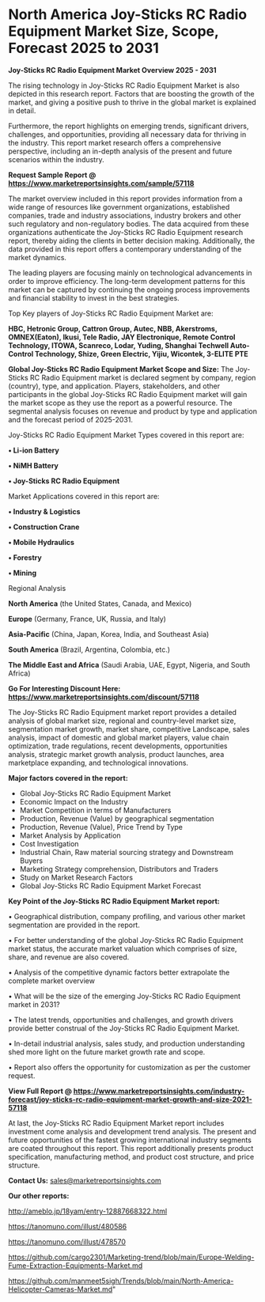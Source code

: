 # North America Joy-Sticks RC Radio Equipment Market Size, Scope, Forecast 2025 to 2031

<Strong> Joy-Sticks RC Radio Equipment Market Overview 2025 - 2031</strong>

The rising technology in Joy-Sticks RC Radio Equipment Market is also depicted in this research report. Factors that are boosting the growth of the market, and giving a positive push to thrive in the global market is explained in detail.

Furthermore, the report highlights on emerging trends, significant drivers, challenges, and opportunities, providing all necessary data for thriving in the industry. This report market research offers a comprehensive perspective, including an in-depth analysis of the present and future scenarios within the industry.

<strong>Request Sample Report @ <a href=https://www.marketreportsinsights.com/sample/57118>https://www.marketreportsinsights.com/sample/57118</a></strong>

The market overview included in this report provides information from a wide range of resources like government organizations, established companies, trade and industry associations, industry brokers and other such regulatory and non-regulatory bodies. The data acquired from these organizations authenticate the Joy-Sticks RC Radio Equipment research report, thereby aiding the clients in better decision making. Additionally, the data provided in this report offers a contemporary understanding of the market dynamics.

The leading players are focusing mainly on technological advancements in order to improve efficiency. The long-term development patterns for this market can be captured by continuing the ongoing process improvements and financial stability to invest in the best strategies.

Top Key players of Joy-Sticks RC Radio Equipment Market are:

<strong>HBC, Hetronic Group, Cattron Group, Autec, NBB, Akerstroms, OMNEX(Eaton), Ikusi, Tele Radio, JAY Electronique, Remote Control Technology, ITOWA, Scanreco, Lodar, Yuding, Shanghai Techwell Auto-Control Technology, Shize, Green Electric, Yijiu, Wicontek, 3-ELITE PTE</strong>

<strong><b>Global Joy-Sticks RC Radio Equipment Market Scope and Size:</b></strong>
The Joy-Sticks RC Radio Equipment market is declared segment by company, region (country), type, and application. Players, stakeholders, and other participants in the global Joy-Sticks RC Radio Equipment market will gain the market scope as they use the report as a powerful resource. The segmental analysis focuses on revenue and product by type and application and the forecast period of 2025-2031.

Joy-Sticks RC Radio Equipment Market Types covered in this report are:

<strong>• Li-ion Battery

• NiMH Battery

• Joy-Sticks RC Radio Equipment</strong>

Market Applications covered in this report are:

<strong>• Industry & Logistics

• Construction Crane

• Mobile Hydraulics

• Forestry

• Mining</strong> 

Regional Analysis

<strong>North America</strong> (the United States, Canada, and Mexico)

<strong>Europe</strong> (Germany, France, UK, Russia, and Italy)

<strong>Asia-Pacific</strong> (China, Japan, Korea, India, and Southeast Asia)

<strong>South America</strong> (Brazil, Argentina, Colombia, etc.)

<strong>The Middle East and Africa</strong> (Saudi Arabia, UAE, Egypt, Nigeria, and South Africa)

<strong>Go For Interesting Discount Here: <a href=https://www.marketreportsinsights.com/discount/57118>https://www.marketreportsinsights.com/discount/57118</a></strong>

The Joy-Sticks RC Radio Equipment market report provides a detailed analysis of global market size, regional and country-level market size, segmentation market growth, market share, competitive Landscape, sales analysis, impact of domestic and global market players, value chain optimization, trade regulations, recent developments, opportunities analysis, strategic market growth analysis, product launches, area marketplace expanding, and technological innovations.

<strong><b>Major factors covered in the report:</b></strong>
<ul>
  <li>Global Joy-Sticks RC Radio Equipment Market </li>
  <li>Economic Impact on the Industry</li>
  <li>Market Competition in terms of Manufacturers</li>
  <li>Production, Revenue (Value) by geographical segmentation</li>
  <li>Production, Revenue (Value), Price Trend by Type</li>
  <li>Market Analysis by Application</li>
  <li>Cost Investigation</li>
  <li>Industrial Chain, Raw material sourcing strategy and Downstream Buyers</li>
  <li>Marketing Strategy comprehension, Distributors and Traders</li>
  <li>Study on Market Research Factors</li>
  <li>Global Joy-Sticks RC Radio Equipment Market Forecast</li>
</ul>

<strong><b>Key Point of the Joy-Sticks RC Radio Equipment Market report:</b></strong>

• Geographical distribution, company profiling, and various other market segmentation are provided in the report.

• For better understanding of the global Joy-Sticks RC Radio Equipment market status, the accurate market valuation which comprises of size, share, and revenue are also covered.

• Analysis of the competitive dynamic factors better extrapolate the complete market overview

• What will be the size of the emerging Joy-Sticks RC Radio Equipment market in 2031?

• The latest trends, opportunities and challenges, and growth drivers provide better construal of the Joy-Sticks RC Radio Equipment Market.

• In-detail industrial analysis, sales study, and production understanding shed more light on the future market growth rate and scope.

• Report also offers the opportunity for customization as per the customer request.

<strong><b>View Full Report @ <a href=https://www.marketreportsinsights.com/industry-forecast/joy-sticks-rc-radio-equipment-market-growth-and-size-2021-57118>https://www.marketreportsinsights.com/industry-forecast/joy-sticks-rc-radio-equipment-market-growth-and-size-2021-57118</a></b></strong>


At last, the Joy-Sticks RC Radio Equipment Market report includes investment come analysis and development trend analysis. The present and future opportunities of the fastest growing international industry segments are coated throughout this report. This report additionally presents product specification, manufacturing method, and product cost structure, and price structure.

<strong>Contact Us:</strong>
sales@marketreportsinsights.com

<strong>Our other reports:</strong>

<a href=http://ameblo.jp/18yam/entry-12887668322.html>http://ameblo.jp/18yam/entry-12887668322.html</a>

<a href=https://tanomuno.com/illust/480586>https://tanomuno.com/illust/480586</a>

<a href=https://tanomuno.com/illust/478570>https://tanomuno.com/illust/478570</a>

<a href=https://github.com/cargo2301/Marketing-trend/blob/main/Europe-Welding-Fume-Extraction-Equipments-Market.md>https://github.com/cargo2301/Marketing-trend/blob/main/Europe-Welding-Fume-Extraction-Equipments-Market.md</a>

<a href=https://github.com/manmeet5sigh/Trends/blob/main/North-America-Helicopter-Cameras-Market.md>https://github.com/manmeet5sigh/Trends/blob/main/North-America-Helicopter-Cameras-Market.md</a>"
